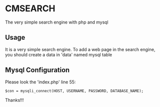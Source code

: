 # CMSEARCH
The very simple search engine with php and mysql

## Usage
It is a very simple search engine. To add a web page in the search engine, you should create a data in 'data' named mysql table
## Mysql Configuration
Please look the 'index.php' line 55:
```
$con = mysqli_connect(HOST, USERNAME, PASSWORD, DATABASE_NAME);
```
Thanks!!!
